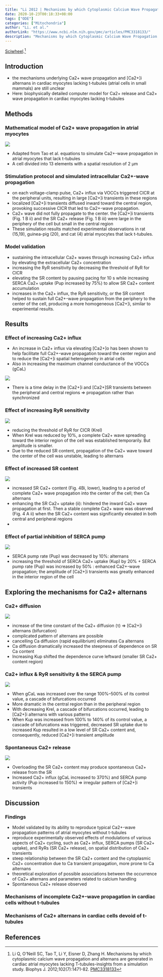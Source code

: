 ```yaml
---
title: "Li 2012 | Mechanisms by which Cytoplasmic Calcium Wave Propagation and Alternans Are Generated in Cardiac Atrial Myocytes Lacking T-Tubules—Insights from a Simulation Study"
date: 2020-10-23T00:18:33+08:00
tags: ["ODE"]
categories: ["Mitochondria"]
author: "Li. et al."
authorLink: "https://www.ncbi.nlm.nih.gov/pmc/articles/PMC3318133/"
description: "Mechanisms by which Cytoplasmic Calcium Wave Propagation and Alternans Are Generated in Cardiac Atrial Myocytes Lacking T-Tubules—Insights from a Simulation Study"
---
```


[Sciwheel](https://sciwheel.com/work/#/items/6252573).[^Li2012]

<!--more-->

## Introduction
* the mechanisms underlying Ca2+ wave propagation and [Ca2+]i alternans in cardiac myocytes lacking t-tubules (atrial cells in small mammals) are still unclear
* Here: biophysically detailed computer model for Ca2+ release and Ca2+ wave propagation in cardiac myocytes lacking t-tubules

## Methods
### Mathematical model of Ca2+ wave propagation in atrial myocytes
![](https://els-jbs-prod-cdn.literatumonline.com/cms/attachment/0f01ab35-e172-412f-81b2-b8cf56e530d4/gr1_lrg.jpg)
* Adapted from Tao et al. equations to simulate Ca2+-wave propagation in atrial myocytes that lack t-tubules
* A cell divided into 13 elements with a spatial resolution of 2 μm
### Stimulation protocol and simulated intracellular Ca2+-wave propagation
* on each voltage-clamp pulse, Ca2+ influx via VOCCs triggered CICR at the peripheral units, resulting in large [Ca2+]i transients in these regions
* localized [Ca2+]i transients diffused inward toward the central region, provoking successive CICR that led to Ca2+-wave propagation.
* Ca2+ wave did not fully propagate to the center. the [Ca2+]i transients (Fig. 1 B ii) and the SR Ca2+ release (Fig. 1 B iii) were large in the periphery of the cell but small in the central region
* These simulation results matched experimental observations in rat (15,19), guinea-pig (20), and cat (4) atrial myocytes that lack t-tubules.
### Model validation
* sustaining the intracellular Ca2+ waves through increasing Ca2+ influx by elevating the extracellular Ca2+ concentration
* increasing the RyR sensitivity by decreasing the threshold of RyR for CICR
* elevating the SR content by pausing pacing for 10 s while increasing SERCA Ca2+ uptake (Pup increased by 75%) to allow SR Ca2+ content accumulation
* increases in the Ca2+ influx, the RyR sensitivity, or the SR content helped to sustain full Ca2+-wave propagation from the periphery to the center of the cell, producing a more homogeneous [Ca2+]i, similar to experimental results.

## Results
### Effect of increasing Ca2+ influx
* An increase in Ca2+ influx via elevating [Ca2+]o has been shown to help facilitate full Ca2+-wave propagation toward the center region and to reduce the [Ca2+]i spatial heterogeneity in atrial cells
* Also in increasing the maximum channel conductance of the VOCCs (gCaL)

![](https://els-jbs-prod-cdn.literatumonline.com/cms/attachment/9b28fb99-b3dd-4e46-8b56-e08a999b8c74/gr2_lrg.jpg)

* There is a time delay in the [Ca2+]i and [Ca2+]SR transients between the peripheral and central regions => propagation rather than synchronized

### Effect of increasing RyR sensitivity
![](https://els-jbs-prod-cdn.literatumonline.com/cms/attachment/881d3ced-c3ad-4c4c-bb16-46e782facd32/gr3_lrg.jpg)

* reducing the threshold of RyR for CICR (Krel)
* When Krel was reduced by 10%, a complete Ca2+ wave spreading toward the interior region of the cell was established temporarily. But amplitude is smaller.
* Due to the reduced SR content, propagation of the Ca2+ wave toward the center of the cell was unstable, leading to alternans

### Effect of increased SR content
![](https://els-jbs-prod-cdn.literatumonline.com/cms/attachment/d91594c6-4266-459f-8322-8ab4f477e069/gr4_lrg.jpg)
* increased SR Ca2+ content (Fig. 4Bi, lower), leading to a period of complete Ca2+ wave propagation into the center of the cell; then Ca alternans
* enhancing the SR Ca2+ uptake (ii):  hindered the inward Ca2+ wave propagation at first. Then a stable complete Ca2+ wave was observed (Fig. 4 A ii) when the SR Ca2+ content was significantly elevated in both central and peripheral regions
*

### Effect of partial inhibition of SERCA pump
![](https://els-jbs-prod-cdn.literatumonline.com/cms/attachment/0d66ad59-38bd-4960-b05d-7479e117dfe8/gr5_lrg.jpg)
* SERCA pump rate (Pup) was decreased by 10%: alternans
* increasing the threshold of SERCA Ca2+ uptake (Kup) by 20% + SERCA pump rate (Pup) was increased by 50% : enhanced Ca2+-wave propagation; the amplitude of [Ca2+]i transients was greatly enhanced in the interior region of the cell

## Exploring the mechanisms for Ca2+ alternans

### Ca2+ diffusion
![](https://els-jbs-prod-cdn.literatumonline.com/cms/attachment/c3f07a1b-6da9-4dfb-b44c-10f1c077ecbe/gr6_lrg.jpg)
* increase of the time constant of the Ca2+ diffusion (τ) => [Ca2+]i alternans (bifurcation)
* complicated pattern of alternans are possible
* cancelling Ca diffusion (rapid equilibrium) eliminates Ca alternans
* Ca diffusion dramatically increased the steepness of dependence on SR Ca content
* Increasing Kup shifted the dependence curve leftward (smaller SR Ca2+ content region)
### Ca2+ influx & RyR sensitivity  & the SERCA pump
![](https://els-jbs-prod-cdn.literatumonline.com/cms/attachment/f002688f-cc5a-4561-addb-28f8db70f78e/gr7_lrg.jpg)
* When gCaL was increased over the range 100%–500% of its control value, a cascade of bifurcations occurred
* More dramatic in the central region than in the peripheral region
* With decreasing Krel, a cascade of bifurcations occurred, leading to [Ca2+]i alternans with various patterns
* When Kup was increased from 100% to 140% of its control value, a cascade of bifurcations was triggered, decreased SR uptake due to increased Kup resulted in a low level of SR Ca2+ content and, consequently, reduced [Ca2+]i transient amplitude
### Spontaneous Ca2+ release
![](https://els-jbs-prod-cdn.literatumonline.com/cms/attachment/adc096db-9c2f-47a5-ab56-999b0ac122b5/gr8_lrg.jpg)
* Overloading the SR Ca2+ content may produce spontaneous Ca2+ release from the SR
* Increased Ca2+ influx (gCaL increased to 370%) and SERCA pump activity (Pup increased to 150%) => irregular pattern of [Ca2+]i transients

## Discussion
### Findings
* Model validated by its ability to reproduce typical Ca2+-wave propagation patterns of atrial myocytes without t-tubules
* reproduce experimentally observed effects of modulations of various aspects of Ca2+ cycling, such as Ca2+ influx, SERCA pumps (SR Ca2+ uptake), and RyRs (SR Ca2+ release), on spatial distribution of Ca2+ transients
* steep relationship between the SR Ca2+ content and the cytoplasmic Ca2+ concentration due to Ca transient propagation, more prone to Ca alternans
* theoretical exploration of possible associations between the occurrence of Ca2+ alternans and parameters related to calcium handling
* Spontaneous Ca2+ release observed

### Mechanisms of incomplete Ca2+-wave propagation in cardiac cells without t-tubules
### Mechanisms of Ca2+ alternans in cardiac cells devoid of t-tubules


## References
[^Li2012]: Li Q, O'Neill SC, Tao T, Li Y, Eisner D, Zhang H. Mechanisms by which cytoplasmic calcium wave propagation and alternans are generated in cardiac atrial myocytes lacking T-tubules-insights from a simulation study. Biophys J. 2012;102(7):1471-82. [PMC3318133](https://www.ncbi.nlm.nih.gov/pmc/articles/PMC3318133/)
